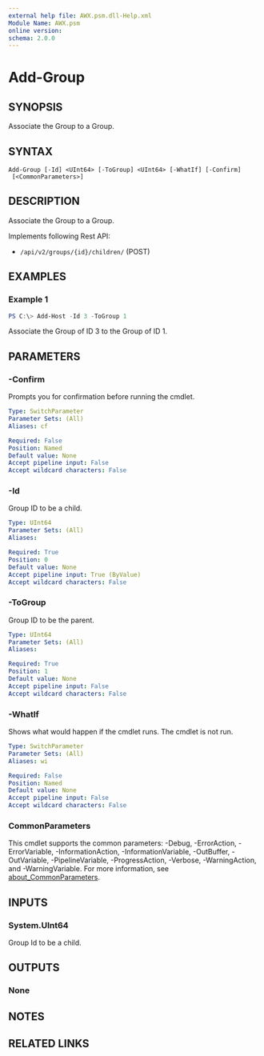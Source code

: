 ```yaml
---
external help file: AWX.psm.dll-Help.xml
Module Name: AWX.psm
online version:
schema: 2.0.0
---
```


# Add-Group

## SYNOPSIS
Associate the Group to a Group.

## SYNTAX

```
Add-Group [-Id] <UInt64> [-ToGroup] <UInt64> [-WhatIf] [-Confirm]
 [<CommonParameters>]
```

## DESCRIPTION
Associate the Group to a Group.

Implements following Rest API:  
- `/api/v2/groups/{id}/children/` (POST)

## EXAMPLES

### Example 1
```powershell
PS C:\> Add-Host -Id 3 -ToGroup 1
```

Associate the Group of ID 3 to the Group of ID 1.

## PARAMETERS

### -Confirm
Prompts you for confirmation before running the cmdlet.

```yaml
Type: SwitchParameter
Parameter Sets: (All)
Aliases: cf

Required: False
Position: Named
Default value: None
Accept pipeline input: False
Accept wildcard characters: False
```

### -Id
Group ID to be a child.

```yaml
Type: UInt64
Parameter Sets: (All)
Aliases:

Required: True
Position: 0
Default value: None
Accept pipeline input: True (ByValue)
Accept wildcard characters: False
```

### -ToGroup
Group ID to be the parent.

```yaml
Type: UInt64
Parameter Sets: (All)
Aliases:

Required: True
Position: 1
Default value: None
Accept pipeline input: False
Accept wildcard characters: False
```

### -WhatIf
Shows what would happen if the cmdlet runs.
The cmdlet is not run.

```yaml
Type: SwitchParameter
Parameter Sets: (All)
Aliases: wi

Required: False
Position: Named
Default value: None
Accept pipeline input: False
Accept wildcard characters: False
```

### CommonParameters
This cmdlet supports the common parameters: -Debug, -ErrorAction, -ErrorVariable, -InformationAction, -InformationVariable, -OutBuffer, -OutVariable, -PipelineVariable, -ProgressAction, -Verbose, -WarningAction, and -WarningVariable. For more information, see [about_CommonParameters](http://go.microsoft.com/fwlink/?LinkID=113216).

## INPUTS

### System.UInt64
Group Id to be a child.

## OUTPUTS

### None
## NOTES

## RELATED LINKS
